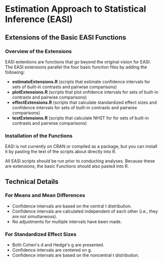 # Estimation Approach to Statistical Inference (EASI)

## Extensions of the Basic EASI Functions

### Overview of the Extensions

EASI extentions are functions that go beyond the original vision for EASI. The EASI extensions parallel the four basic function files by adding the following:
- **estimateExtensions.R** (scripts that estimate confidence intervals for sets of built-in contrasts and pairwise comparisons)
- **plotExtensions.R** (scripts that plot onfidence intervals for sets of built-in contrasts and pairwise comparisons)
- **effectExtensions.R** (scripts that calculate standardized effect sizes and confidence intervals for sets of built-in contrasts and pairwise comparisons)
- **testExtensions.R** (scripts that calculate NHST for for sets of built-in contrasts and pairwise comparisons)

### Installation of the Functions

EASI is not currently on CRAN or compiled as a package, but you can install it by pasting the text of the scripts about directly into R.

All EASI scripts should be run prior to conducting analyses. Because these are extensions, the basic Functions should also pasted into R.

## Technical Details

### For Means and Mean Differences

- Confidence intervals are based on the central t distribution.
- Confidence intervals are calculated independent of each other (i.e., they are not simultaneous).
- No adjustments for multiple intervals have been made.

### For Standardized Effect Sizes

- Both Cohen's d and Hedge's g are presented.
- Confidence intervals are centered on g.
- Confidence intervals are based on the noncentral t distribution.
